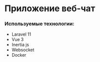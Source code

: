<h1>Приложение веб-чат</h1>
<h3>Используемые технологии:</h3>
<ul>
    <li>Laravel 11</li>
    <li>Vue 3</li>
    <li>Inertia js</li>
    <li>Websocket</li>
    <li>Docker</li>
</ul>
